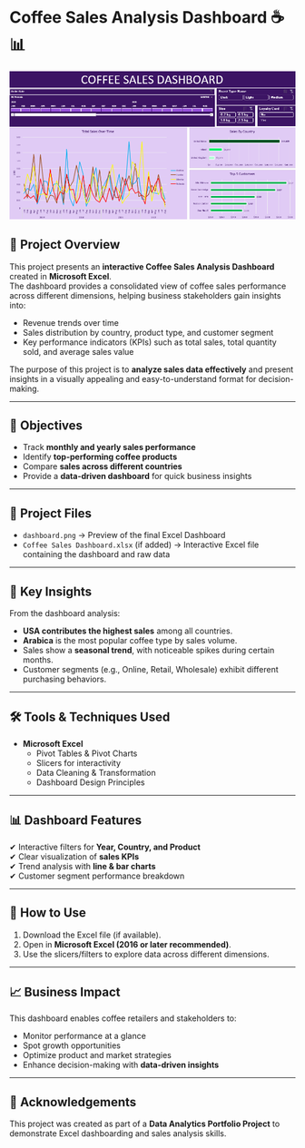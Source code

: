 # Coffee Sales Analysis Dashboard ☕📊

![Dashboard Preview](./dashboard.png)

## 📌 Project Overview  
This project presents an **interactive Coffee Sales Analysis Dashboard** created in **Microsoft Excel**.  
The dashboard provides a consolidated view of coffee sales performance across different dimensions, helping business stakeholders gain insights into:  

- Revenue trends over time  
- Sales distribution by country, product type, and customer segment  
- Key performance indicators (KPIs) such as total sales, total quantity sold, and average sales value  

The purpose of this project is to **analyze sales data effectively** and present insights in a visually appealing and easy-to-understand format for decision-making.  

---

## 🎯 Objectives  
- Track **monthly and yearly sales performance**  
- Identify **top-performing coffee products**  
- Compare **sales across different countries**  
- Provide a **data-driven dashboard** for quick business insights  

---

## 📂 Project Files  
- `dashboard.png` → Preview of the final Excel Dashboard  
- `Coffee Sales Dashboard.xlsx` (if added) → Interactive Excel file containing the dashboard and raw data  

---

## 🔑 Key Insights  
From the dashboard analysis:  
- **USA contributes the highest sales** among all countries.  
- **Arabica** is the most popular coffee type by sales volume.  
- Sales show a **seasonal trend**, with noticeable spikes during certain months.  
- Customer segments (e.g., Online, Retail, Wholesale) exhibit different purchasing behaviors.  

---

## 🛠 Tools & Techniques Used  
- **Microsoft Excel**  
  - Pivot Tables & Pivot Charts  
  - Slicers for interactivity  
  - Data Cleaning & Transformation  
  - Dashboard Design Principles  

---

## 📊 Dashboard Features  
✔ Interactive filters for **Year, Country, and Product**  
✔ Clear visualization of **sales KPIs**  
✔ Trend analysis with **line & bar charts**  
✔ Customer segment performance breakdown  

---

## 🚀 How to Use  
1. Download the Excel file (if available).  
2. Open in **Microsoft Excel (2016 or later recommended)**.  
3. Use the slicers/filters to explore data across different dimensions.  

---

## 📈 Business Impact  
This dashboard enables coffee retailers and stakeholders to:  
- Monitor performance at a glance  
- Spot growth opportunities  
- Optimize product and market strategies  
- Enhance decision-making with **data-driven insights**  

---

## 🙌 Acknowledgements  
This project was created as part of a **Data Analytics Portfolio Project** to demonstrate Excel dashboarding and sales analysis skills.  
